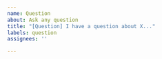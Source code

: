 ```yaml
---
name: Question
about: Ask any question
title: "[Question] I have a question about X..."
labels: question
assignees: ''

---
```



